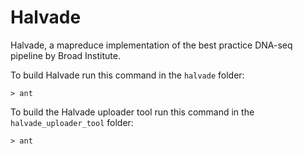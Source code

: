 Halvade
=======

Halvade, a mapreduce implementation of the best practice DNA-seq pipeline by Broad Institute.

To build Halvade run this command in the `halvade` folder:

`> ant` 

To build the Halvade uploader tool run this command in the `halvade_uploader_tool` folder:

`> ant`
